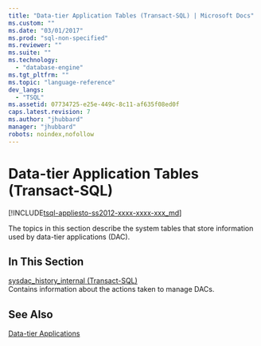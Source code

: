 ```yaml
---
title: "Data-tier Application Tables (Transact-SQL) | Microsoft Docs"
ms.custom: ""
ms.date: "03/01/2017"
ms.prod: "sql-non-specified"
ms.reviewer: ""
ms.suite: ""
ms.technology: 
  - "database-engine"
ms.tgt_pltfrm: ""
ms.topic: "language-reference"
dev_langs: 
  - "TSQL"
ms.assetid: 07734725-e25e-449c-8c11-af635f08ed0f
caps.latest.revision: 7
ms.author: "jhubbard"
manager: "jhubbard"
robots: noindex,nofollow
---
```

# Data-tier Application Tables (Transact-SQL)
[!INCLUDE[tsql-appliesto-ss2012-xxxx-xxxx-xxx_md](../a9retired/includes/tsql-appliesto-ss2012-xxxx-xxxx-xxx-md.md)]

  The topics in this section describe the system tables that store information used by data-tier applications (DAC).  
  
## In This Section  
 [sysdac_history_internal &#40;Transact-SQL&#41;](../relational-databases/reference/system-tables/data-tier-application-tables-sysdac-history-internal.md)  
 Contains information about the actions taken to manage DACs.  
  
## See Also  
 [Data-tier Applications](../relational-databases/data-tier-applications/data-tier-applications.md)  
  
  